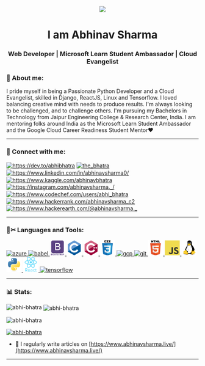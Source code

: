 <p align="center" style="margin-bottom: 0px">
  <img src="https://user-images.githubusercontent.com/63901956/127440552-d30be963-3b1f-4160-b38f-a6f7efac3c80.png" height="200"/>
  <br />
  <h1 align="center">I am Abhinav Sharma</h1>
  <h3 align="center">Web Developer | Microsoft Learn Student Ambassador | Cloud Evangelist </h3>
</p>

<h3>💬 About me: </h3>
<p>
  I pride myself in being a Passionate Python Developer and a Cloud Evangelist, skilled in Django, ReactJS, Linux and Tensorflow. I loved balancing creative mind with needs to produce results. I'm always looking to be challenged, and to challenge others. I'm pursuing my Bachelors in Technology from Jaipur Engineering College & Research Center, India. I am mentoring folks around India as the Microsoft Learn Student Ambassador and the Google Cloud Career Readiness Student Mentor❤
</p>
<hr />

<h3 align="left">🤝 Connect with me:</h3>
<p align="left">
<a href="https://dev.to/abhibhatra" target="blank"><img align="center" src="https://cdn.jsdelivr.net/npm/simple-icons@3.0.1/icons/dev-dot-to.svg" alt="https://dev.to/abhibhatra" height="30" width="40" /></a>
<a href="https://twitter.com/the_bhatra" target="blank"><img align="center" src="https://raw.githubusercontent.com/rahuldkjain/github-profile-readme-generator/master/src/images/icons/Social/twitter.svg" alt="the_bhatra" height="30" width="40" /></a>
<a href="https://linkedin.com/in/abhinavsharma0/" target="blank"><img align="center" src="https://raw.githubusercontent.com/rahuldkjain/github-profile-readme-generator/master/src/images/icons/Social/linked-in-alt.svg" alt="https://www.linkedin.com/in/abhinavsharma0/" height="30" width="40" /></a>
<a href="https://kaggle.com/abhinavbhatra" target="blank"><img align="center" src="https://raw.githubusercontent.com/rahuldkjain/github-profile-readme-generator/master/src/images/icons/Social/kaggle.svg" alt="https://www.kaggle.com/abhinavbhatra" height="30" width="40" /></a>
<a href="https://www.instagram.com/abhinavsharma._/" target="blank"><img align="center" src="https://raw.githubusercontent.com/rahuldkjain/github-profile-readme-generator/master/src/images/icons/Social/instagram.svg" alt="https://instagram.com/abhinavsharma._/" height="30" width="40" /></a>
<a href="https://www.codechef.com/users/abhi_bhatra" target="blank"><img align="center" src="https://cdn.jsdelivr.net/npm/simple-icons@3.1.0/icons/codechef.svg" alt="https://www.codechef.com/users/abhi_bhatra" height="30" width="40" /></a>
<a href="https://www.hackerrank.com/abhinavsharma_c2" target="blank"><img align="center" src="https://raw.githubusercontent.com/rahuldkjain/github-profile-readme-generator/master/src/images/icons/Social/hackerrank.svg" alt="https://www.hackerrank.com/abhinavsharma_c2" height="30" width="40" /></a>
<a href="https://www.hackerearth.com/@abhinavsharma._" target="blank"><img align="center" src="https://raw.githubusercontent.com/rahuldkjain/github-profile-readme-generator/master/src/images/icons/Social/hackerearth.svg" alt="https://www.hackerearth.com/@abhinavsharma._" height="30" width="40" /></a>
</p>
<hr />

<h3 align="left">📝✂ Languages and Tools:</h3>
<p align="left"> <a href="https://azure.microsoft.com/en-in/" target="_blank"> <img src="https://www.vectorlogo.zone/logos/microsoft_azure/microsoft_azure-icon.svg" alt="azure" width="40" height="40"/> </a> <a href="https://babeljs.io/" target="_blank"> <img src="https://www.vectorlogo.zone/logos/babeljs/babeljs-icon.svg" alt="babel" width="40" height="40"/> </a> <a href="https://getbootstrap.com" target="_blank"> <img src="https://raw.githubusercontent.com/devicons/devicon/master/icons/bootstrap/bootstrap-plain-wordmark.svg" alt="bootstrap" width="40" height="40"/> </a> <a href="https://www.cprogramming.com/" target="_blank"> <img src="https://raw.githubusercontent.com/devicons/devicon/master/icons/c/c-original.svg" alt="c" width="40" height="40"/> </a> <a href="https://www.w3schools.com/cpp/" target="_blank"> <img src="https://raw.githubusercontent.com/devicons/devicon/master/icons/cplusplus/cplusplus-original.svg" alt="cplusplus" width="40" height="40"/> </a> <a href="https://www.w3schools.com/css/" target="_blank"> <img src="https://raw.githubusercontent.com/devicons/devicon/master/icons/css3/css3-original-wordmark.svg" alt="css3" width="40" height="40"/> </a> <a href="https://cloud.google.com" target="_blank"> <img src="https://www.vectorlogo.zone/logos/google_cloud/google_cloud-icon.svg" alt="gcp" width="40" height="40"/> </a> <a href="https://git-scm.com/" target="_blank"> <img src="https://www.vectorlogo.zone/logos/git-scm/git-scm-icon.svg" alt="git" width="40" height="40"/> </a> <a href="https://www.w3.org/html/" target="_blank"> <img src="https://raw.githubusercontent.com/devicons/devicon/master/icons/html5/html5-original-wordmark.svg" alt="html5" width="40" height="40"/> </a> <a href="https://developer.mozilla.org/en-US/docs/Web/JavaScript" target="_blank"> <img src="https://raw.githubusercontent.com/devicons/devicon/master/icons/javascript/javascript-original.svg" alt="javascript" width="40" height="40"/> </a> <a href="https://www.linux.org/" target="_blank"> <img src="https://raw.githubusercontent.com/devicons/devicon/master/icons/linux/linux-original.svg" alt="linux" width="40" height="40"/> </a> <a href="https://www.python.org" target="_blank"> <img src="https://raw.githubusercontent.com/devicons/devicon/master/icons/python/python-original.svg" alt="python" width="40" height="40"/> </a> <a href="https://reactjs.org/" target="_blank"> <img src="https://raw.githubusercontent.com/devicons/devicon/master/icons/react/react-original-wordmark.svg" alt="react" width="40" height="40"/> </a> <a href="https://www.tensorflow.org" target="_blank"> <img src="https://www.vectorlogo.zone/logos/tensorflow/tensorflow-icon.svg" alt="tensorflow" width="40" height="40"/> </a> </p>
<hr />

<h3>📊 Stats: </h3>
<p><img align="left" src="https://github-readme-stats.vercel.app/api/top-langs?username=abhi-bhatra&show_icons=true&locale=en&layout=compact" alt="abhi-bhatra" /></p>

<p>&nbsp;<img align="center" src="https://github-readme-stats.vercel.app/api?username=abhi-bhatra&show_icons=true&locale=en" alt="abhi-bhatra" /></p>

<p><img align="center" src="https://github-readme-streak-stats.herokuapp.com/?user=abhi-bhatra&" alt="abhi-bhatra" /></p>

<p align="left"> <a href="https://github.com/ryo-ma/github-profile-trophy"><img src="https://github-profile-trophy.vercel.app/?username=abhi-bhatra" alt="abhi-bhatra" /></a> </p>

- 📝 I regularly write articles on [https://www.abhinavsharma.live/](https://www.abhinavsharma.live/)
<hr />

